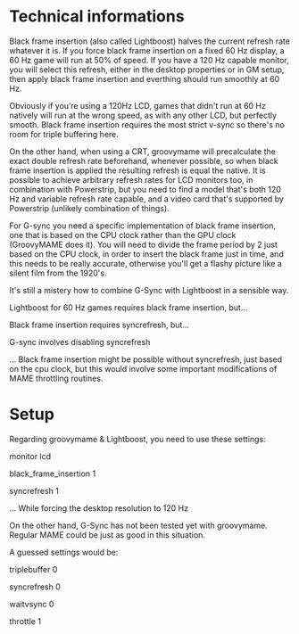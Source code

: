 # Technical informations #

Black frame insertion (also called Lightboost) halves the current refresh rate whatever it is. If you force black frame insertion on a fixed 60 Hz display, a 60 Hz game will run at 50% of speed. If you have a 120 Hz capable monitor, you will select this refresh, either in the desktop properties or in GM setup, then apply black frame insertion and everthing should run smoothly at 60 Hz.

Obviously if you’re using a 120Hz LCD, games that didn't run at 60 Hz natively will run at the wrong speed, as with any other LCD, but perfectly smooth. Black frame insertion requires the most strict v-sync so there's no room for triple buffering here.

On the other hand, when using a CRT, groovymame will precalculate the exact double refresh rate beforehand, whenever possible, so when black frame insertion is applied the resulting refresh is equal the native. It is possible to achieve arbitrary refresh rates for LCD monitors too, in combination with Powerstrip, but you need to find a model that's both 120 Hz and variable refresh rate capable, and a video card that's supported by Powerstrip (unlikely combination of things).

For G-sync you need a specific implementation of black frame insertion, one that is based on the CPU clock rather than the GPU clock (GroovyMAME does it). You will need to divide the frame period by 2 just based on the CPU clock, in order to insert the black frame just in time, and this needs to be really accurate, otherwise you'll get a flashy picture like a silent film from the 1920's.

It's still a mistery how to combine G-Sync with Lightboost in a sensible way.

Lightboost for 60 Hz games requires black frame insertion, but...

Black frame insertion requires syncrefresh, but...

G-sync involves disabling syncrefresh


... Black frame insertion might be possible without syncrefresh, just based on the cpu clock, but this would involve some important modifications of MAME throttling routines.

# Setup #

Regarding groovymame & Lightboost, you need to use these settings:

monitor lcd

black\_frame\_insertion 1

syncrefresh 1

... While forcing the desktop resolution to 120 Hz

On the other hand, G-Sync has not been tested yet with groovymame. Regular MAME could be just as good in this situation.

A guessed settings would be:

triplebuffer 0

syncrefresh 0

waitvsync 0

throttle 1